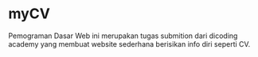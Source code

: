 # myCV
Pemograman Dasar Web ini merupakan tugas submition dari dicoding academy yang membuat website sederhana berisikan info diri seperti CV.
